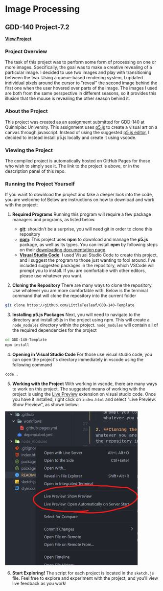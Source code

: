 # Image Processing

## GDD-140 Project-7.2

[**View Project**](https://littletealeaf.github.io/GDD-140-Project-7.2/)

### Project Overview

The task of this project was to perform some form of processing on one or more images. Specifically, the goal was to make a creative revealing of a particular image.
I decided to use two images and play with transitioning between the two. Using a queue-based rendering system, I updated individual pixels around the cursor to "reveal" the second image behind the first one when the user hovered over parts of the image. The images I used are both from the same perspective in different seasons, so it provides this illusion that the mouse is revealing the other season behind it.

### About the Project

This project was created as an assignment submitted for GDD-140 at Quinnipiac University. This assignment uses [p5.js](https://p5js.org/) to create a visual art on a canvas through javascript. Instead of using the suggested [p5.js editor](https://editor.p5js.org/), I decided to instead install p5.js locally and create it using vscode.

### Viewing the Project

The compiled project is automatically hosted on GitHub Pages for those who wish to simply see it. The link to the project is above, or in the description panel of this repo.

### Running the Project Yourself

If you want to download the project and take a deeper look into the code, you are welcome to! Below are instructions on how to download and work with the project:

1. **Required Programs** Running this program will require a few package managers and programs, as listed below.
   - [**git**](https://git-scm.com/): shouldn't be a surprise, you will need git in order to clone this repository
   - [**npm**](https://www.npmjs.com/): This project uses **npm** to download and manage the **p5.js** package, as well as its types. You can install **npm** by following steps on their [downloading documentation page](https://docs.npmjs.com/downloading-and-installing-node-js-and-npm).
   - [**Visual Studio Code**](https://code.visualstudio.com/): I used Visual Studio Code to create this project, and I suggest the program to those just wanting to fool around. I've included suggested packages in the repository, which VSCode will prompt you to install. If you are comfortable with other editors, please use whatever you want.

2. **Cloning the Repository** There are many ways to clone the repository. Use whatever you are more comfortable with. Below is the terminal command that will clone the repository into the current folder

```bash
git clone https://github.com/LittleTealeaf/GDD-140-Template
```

3. **Installing p5.js Packages** Next, you will need to navigate to the directory and install p5.js in the project using npm. This will create a `node_modules` directory within the project. `node_modules` will contain all of the required dependencies for the project

```bash
cd GDD-140-Template
npm install
```

4. **Opening in Visual Studio Code** For those use visual studio code, you can open the project's directory immediately in vscode using the following command

```bash
code .
```

5. **Working with the Project** With working in vscode, there are many ways to work on this project. The suggested means of working with the project is using the [Live Preview](https://marketplace.visualstudio.com/items?itemName=ms-vscode.live-server) extension on visual studio code. Once you have it installed, right click on `index.html` and select "Live Preview: Show Preview", as shown below:

![](docs/readmelivepreview.png)

6. **Start Exploring!** The script for each project is located in the `sketch.js` file. Feel free to explore and experiment with the project, and you'll view live feedback as you work!
